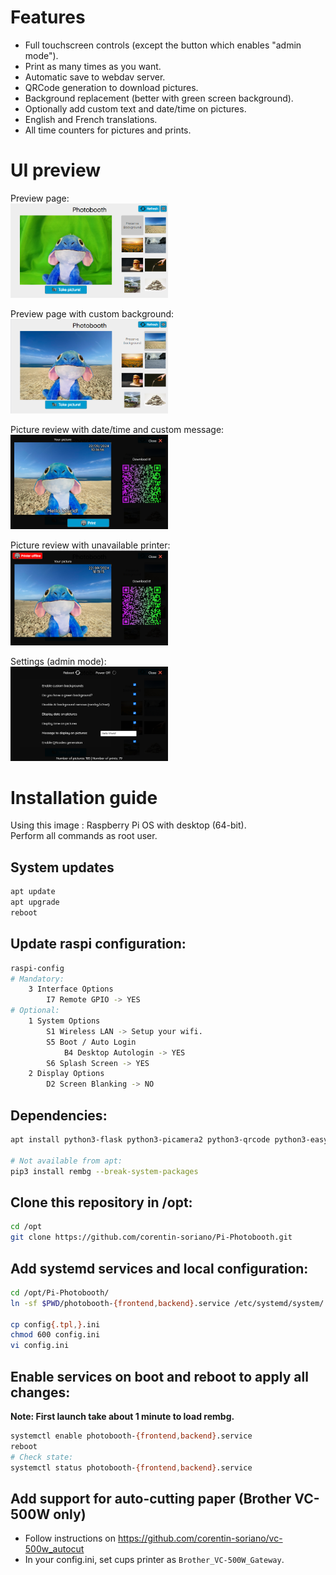 # Features
- Full touchscreen controls (except the button which enables "admin mode").
- Print as many times as you want.
- Automatic save to webdav server.
- QRCode generation to download pictures.
- Background replacement (better with green screen background).
- Optionally add custom text and date/time on pictures.
- English and French translations.
- All time counters for pictures and prints.

# UI preview
Preview page:  
<img src="screenshots/01_preview_page.png" alt="Preview page" style="width: 50%;" />

Preview page with custom background:  
<img src="screenshots/02_preview_page_bg_replace.png" alt="Preview custom background" style="width: 50%;" />

Picture review with date/time and custom message:  
<img src="screenshots/03_picture_review.png" alt="Picture review" style="width: 50%;" />

Picture review with unavailable printer:  
<img src="screenshots/04_picture_review_printer_unavailable.png" alt="Picture review with unavailable printer" style="width: 50%;" />

Settings (admin mode):  
<img src="screenshots/05_settings.png" alt="Settings" style="width: 50%;" />

# Installation guide

Using this image : Raspberry Pi OS with desktop (64-bit).  
Perform all commands as root user.

## System updates
```bash
apt update
apt upgrade
reboot
```

## Update raspi configuration:
```bash
raspi-config
# Mandatory:
    3 Interface Options
        I7 Remote GPIO -> YES
# Optional:
    1 System Options
        S1 Wireless LAN -> Setup your wifi.
        S5 Boot / Auto Login
            B4 Desktop Autologin -> YES
        S6 Splash Screen -> YES
    2 Display Options
        D2 Screen Blanking -> NO
```

## Dependencies:
```bash
apt install python3-flask python3-picamera2 python3-qrcode python3-easywebdav git ncat

# Not available from apt:
pip3 install rembg --break-system-packages
```

## Clone this repository in /opt:
```bash
cd /opt
git clone https://github.com/corentin-soriano/Pi-Photobooth.git
```

## Add systemd services and local configuration:
```bash
cd /opt/Pi-Photobooth/
ln -sf $PWD/photobooth-{frontend,backend}.service /etc/systemd/system/

cp config{.tpl,}.ini
chmod 600 config.ini
vi config.ini
```

## Enable services on boot and reboot to apply all changes:
**Note: First launch take about 1 minute to load rembg.**
```bash
systemctl enable photobooth-{frontend,backend}.service
reboot
# Check state:
systemctl status photobooth-{frontend,backend}.service
```

## Add support for auto-cutting paper (Brother VC-500W only)
- Follow instructions on https://github.com/corentin-soriano/vc-500w_autocut
- In your config.ini, set cups printer as `Brother_VC-500W_Gateway`.
